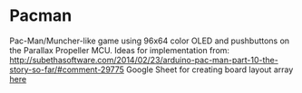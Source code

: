 # Pacman

Pac-Man/Muncher-like game using 96x64 color OLED and pushbuttons on the Parallax Propeller MCU.
Ideas for implementation from: http://subethasoftware.com/2014/02/23/arduino-pac-man-part-10-the-story-so-far/#comment-29775
Google Sheet for creating board layout array [here](https://docs.google.com/spreadsheets/d/1lRU5S3pfA02uIeb_-zMYhUdtndrubN-DYTTId55fP5o)
